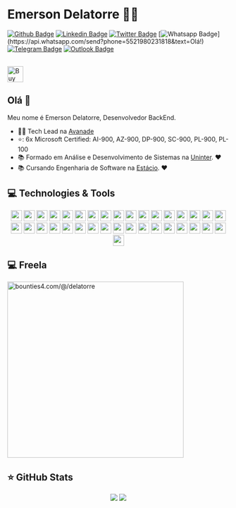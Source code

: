 # Emerson Delatorre :man_technologist:

[![Github Badge](https://img.shields.io/badge/-Github-000?style=flat-square&logo=Github&logoColor=white&link=https://github.com/fazedordecodigo)](https://github.com/fazedordecodigo)
[![Linkedin Badge](https://img.shields.io/badge/-LinkedIn-blue?style=flat-square&logo=Linkedin&logoColor=white&link=https://www.linkedin.com/in/fazedordecodigo/)](https://www.linkedin.com/in/fazedordecodigo/)
[![Twitter Badge](https://img.shields.io/badge/-Twitter-1ca0f1?style=flat-square&labelColor=1ca0f1&logo=twitter&logoColor=white&link=https://twitter.com/fazedordecodigo)](https://twitter.com/fazedordecodigo)
[![Whatsapp Badge](https://img.shields.io/badge/-Whatsapp-4CA143?style=flat-square&labelColor=4CA143&logo=whatsapp&logoColor=white&link=https://api.whatsapp.com/send?phone=5521980231818&text=Olá!)](https://api.whatsapp.com/send?phone=5521980231818&text=Olá!)
[![Telegram Badge](https://img.shields.io/badge/-Telegram-1ca0f1?style=flat-square&labelColor=1ca0f1&logo=telegram&logoColor=white&link=https://t.me/delatorrea)](https://t.me/delatorrea)
[![Outlook Badge](https://img.shields.io/badge/-Microsoft-blue?style=flat-square&logo=Microsoft&logoColor=white&link=mailto:emerson@delatorre.dev)](mailto:emerson@delatorre.dev)

</br>
<a href='https://ko-fi.com/delatorrea' target='_blank'><img height='36' style='border:0px;height:36px;' src='https://cdn.ko-fi.com/cdn/kofi3.png?v=2' border='0' alt='Buy Me a Coffee at ko-fi.com' /></a>
</p>

## Olá 👋

Meu nome é Emerson Delatorre, Desenvolvedor BackEnd.

- :office_worker: Tech Lead na [Avanade](https://www.avanade.com/pt-br)
- ⭐: 6x Microsoft Certified: AI-900, AZ-900, DP-900, SC-900, PL-900, PL-100
- :books: Formado em Análise e Desenvolvimento de Sistemas na [Uninter](https://www.uninter.com/). :heart:
- :books: Cursando Engenharia de Software na [Estácio](https://estacio.br/). :heart:

## 💻 Technologies & Tools

<p align="center">

<img src="https://img.shields.io/badge/linux-FCC624?logo=linux&logoColor=white&style=for-the-badge" height="25"/>
<img src="https://img.shields.io/badge/windows-0078D6?logo=windows&logoColor=white&style=for-the-badge" height="25"/>
<img src="https://img.shields.io/badge/python-3776AB?logo=python&logoColor=white&style=for-the-badge" height="25"/>
<img src="https://img.shields.io/badge/poetry-60A5FA?logo=poetry&logoColor=white&style=for-the-badge" height="25"/>
<img src="https://img.shields.io/badge/django-092E20?logo=django&logoColor=white&style=for-the-badge" height="25"/>
<img src="https://img.shields.io/badge/flask-000000?logo=flask&logoColor=white&style=for-the-badge" height="25"/>
<img src="https://img.shields.io/badge/fastapi-009688?logo=fastapi&logoColor=white&style=for-the-badge" height="25"/>
<img src="https://img.shields.io/badge/pandas-150458?logo=pandas&logoColor=white&style=for-the-badge" height="25"/>
<img src="https://img.shields.io/badge/SQLalchemy-0C0C0E?logo=alchemy&logoColor=white&style=for-the-badge" height="25"/>
<img src="https://img.shields.io/badge/pytest-0A9EDC?logo=pytest&logoColor=white&style=for-the-badge" height="25"/>
<img src="https://img.shields.io/badge/Microsoft%20Azure-0089D6?logo=microsoft-azure&logoColor=white&style=for-the-badge" height="25"/>
<img src="https://img.shields.io/badge/azure functions-0062AD?logo=azurefunctions&logoColor=white&style=for-the-badge" height="25"/>
<img src="https://img.shields.io/badge/azure devops-0078D7?logo=azuredevops&logoColor=white&style=for-the-badge" height="25"/>
<img src="https://img.shields.io/badge/dotnet-net%23239120.svg?color=5C2D91&style=for-the-badge&logo=.net&logoColor=white" height="25"/>
<img src="https://img.shields.io/badge/ASP NET-0078D7?logo=.net&logoColor=white&style=for-the-badge" height="25"/>
<img src="https://img.shields.io/badge/c%23%20-%23239120.svg?&style=for-the-badge&logo=c-sharp&logoColor=white" height="25"/>
<img src="https://img.shields.io/badge/node.js%20-%2343853D.svg?&style=for-the-badge&logo=node.js&logoColor=white" height="25"/>
<img src="https://img.shields.io/badge/-npm-CB3837?style=flat-square&logo=npm" height="25"/>
<img src="https://img.shields.io/badge/typescript%20-%23007ACC.svg?&style=for-the-badge&logo=typescript&logoColor=white" height="25"/>
<img src="https://img.shields.io/badge/javascript-%23F7DF1E.svg?&style=for-the-badge&logo=javascript&logoColor=black" height="25"/>
<img src="https://img.shields.io/badge/nestjs-E0234E?logo=nestjs&logoColor=white&style=for-the-badge" height="25"/>
<img src="https://img.shields.io/badge/express.js%20-%23404d59.svg?&style=for-the-badge" height="25"/>
<img src="https://img.shields.io/badge/angular%20-%23DD0031.svg?&style=for-the-badge&logo=angular&logoColor=white" height="25"/>
<img src="https://img.shields.io/badge/jest-C21325?logo=jest&logoColor=white&style=for-the-badge" height="25"/>
<img src="https://img.shields.io/badge/bootstrap%20-%23563D7C.svg?&style=for-the-badge&logo=bootstrap&logoColor=white" height="25"/>
<img src="https://img.shields.io/badge/-GitHub-181717?style=flat-square&logo=github" height="25"/>
<img src="https://img.shields.io/badge/git-F05032?logo=git&logoColor=white&style=for-the-badge" height="25"/>
<img src="https://img.shields.io/badge/MongoDB-%234ea94b.svg?&style=for-the-badge&logo=mongodb&logoColor=white" height="25"/>
<img src="https://img.shields.io/badge/postgres-%23316192.svg?&style=for-the-badge&logo=postgresql&logoColor=white" height="25"/>
<img src="https://img.shields.io/badge/sqlite-003B57?logo=sqlite&logoColor=white&style=for-the-badge" height="25"/>
<img src="https://img.shields.io/badge/microsoft sql server-CC2927?logo=microsoftsqlserver&logoColor=white&style=for-the-badge" height="25"/>
<img src="https://img.shields.io/badge/mariadb-003545?logo=mariadb&logoColor=white&style=for-the-badge" height="25"/>
<img src="https://img.shields.io/badge/docker-2496ED?logo=docker&logoColor=white&style=for-the-badge" height="25"/>
<img src="https://img.shields.io/badge/visual studio code-007ACC?logo=visualstudiocode&logoColor=white&style=for-the-badge" height="25"/>
<img src="https://img.shields.io/badge/visual studio-5C2D91?logo=visualstudio&logoColor=white&style=for-the-badge" height="25"/>

</p>

## 💻 Freela

<a href="https://app.bounties4.com/@/delatorre" target="_blank"><img title="bounties4.com/@/delatorre" alt="bounties4.com/@/delatorre" src="https://storage.googleapis.com/profile_avatar/production/6483efa9a29c36631df986ae/1699806597151_badge.png" width="400" height="400" /></a>

## ⭐ GitHub Stats

<p align = "center">
  <img src = "https://github-readme-stats.vercel.app/api?username=fazedordecodigo&show_icons=true&theme=tokyonight&line_height=27">
  <img src = "https://github-readme-stats.vercel.app/api/top-langs/?username=fazedordecodigo&hide=css,java,html&theme=tokyonight">
</p>

